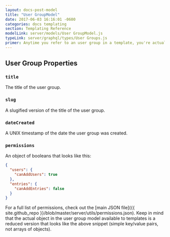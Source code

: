 ```yaml
---
layout: docs-post-model
title: "User GroupModel"
date: 2017-06-03 16:16:01 -0600
categories: docs templating
section: Templating Reference
modelLink: server/models/User GroupModel.js
typeLink: server/graphql/types/User Groups.js
primer: Anytime you refer to an user group in a template, you're actually being provided with a User GroupModel object.
---
```


## User Group Properties

### `title`
The title of the user group.

### `slug`
A slugified version of the title of the user group.

### `dateCreated`
A UNIX timestamp of the date the user group was created.

### `permissions`
An object of booleans that looks like this:

```json
{
  "users": {
    "canAddUsers": true
  },
  "entries": {
    "canAddEntries": false
  }
}
```

For a full list of permissions, check out the [main JSON file]({{ site.github_repo }}/blob/master/server/utils/permissions.json). Keep in mind that the actual object in the user group model available to templates is a reduced version that looks like the above snippet (simple key/value pairs, not arrays of objects).